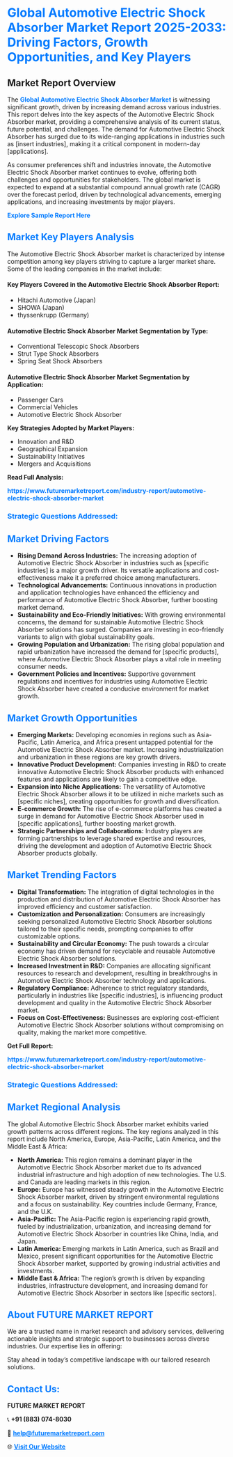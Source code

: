<h1 style="color: #007BFF;">Global Automotive Electric Shock Absorber Market Report 2025-2033: Driving Factors, Growth Opportunities, and Key Players</h1>

<section id="overview">
<h2>Market Report Overview</h2>
<p>The <a href="https://www.futuremarketreport.com/industry-report/automotive-electric-shock-absorber-market" style="color: #007BFF; text-decoration: none;"><strong>Global Automotive Electric Shock Absorber Market</strong></a> is witnessing significant growth, driven by increasing demand across various industries. This report delves into the key aspects of the Automotive Electric Shock Absorber market, providing a comprehensive analysis of its current status, future potential, and challenges. The demand for Automotive Electric Shock Absorber has surged due to its wide-ranging applications in industries such as [insert industries], making it a critical component in modern-day [applications].</p>
<p>As consumer preferences shift and industries innovate, the Automotive Electric Shock Absorber market continues to evolve, offering both challenges and opportunities for stakeholders. The global market is expected to expand at a substantial compound annual growth rate (CAGR) over the forecast period, driven by technological advancements, emerging applications, and increasing investments by major players.</p>
</section>

<section id="overview">
<p><a href="https://www.futuremarketreport.com/request-sample/reportId=126131" style="color: #007BFF; text-decoration: none;"><strong>Explore Sample Report Here</strong></a></p>
</section>

<section id="key-players">
<h2 style="color: #007BFF;">Market Key Players Analysis</h2>
<p>The Automotive Electric Shock Absorber market is characterized by intense competition among key players striving to capture a larger market share. Some of the leading companies in the market include:</p>
<h4>Key Players Covered in the Automotive Electric Shock Absorber Report:</h4>
<ul><li>Hitachi Automotive (Japan)</li><li>SHOWA (Japan)</li><li>thyssenkrupp (Germany)</li></ul>
<h4>Automotive Electric Shock Absorber Market Segmentation by Type:</h4>
<ul><li>Conventional Telescopic Shock Absorbers</li><li>Strut Type Shock Absorbers</li><li>Spring Seat Shock Absorbers</li></ul>

<h4>Automotive Electric Shock Absorber Market Segmentation by Application:</h4>
<ul><li>Passenger Cars</li><li>Commercial Vehicles</li><li>Automotive Electric Shock Absorber</li></ul>
<p><strong>Key Strategies Adopted by Market Players:</strong></p>
<ul>
<li>Innovation and R&D</li>
<li>Geographical Expansion</li>
<li>Sustainability Initiatives</li>
<li>Mergers and Acquisitions</li>
</ul>
</section>

<section>
<p><strong>Read Full Analysis: </strong></p><a href="https://www.futuremarketreport.com/industry-report/automotive-electric-shock-absorber-market" style="color: #007BFF; text-decoration: none;"><strong>https://www.futuremarketreport.com/industry-report/automotive-electric-shock-absorber-market</strong></a>
<h3 style="color: #007BFF;">Strategic Questions Addressed:</h3>
</section>

<section id="driving-factors">
<h2 style="color: #007BFF;">Market Driving Factors</h2>
<ul>
<li><strong>Rising Demand Across Industries:</strong> The increasing adoption of Automotive Electric Shock Absorber in industries such as [specific industries] is a major growth driver. Its versatile applications and cost-effectiveness make it a preferred choice among manufacturers.</li>
<li><strong>Technological Advancements:</strong> Continuous innovations in production and application technologies have enhanced the efficiency and performance of Automotive Electric Shock Absorber, further boosting market demand.</li>
<li><strong>Sustainability and Eco-Friendly Initiatives:</strong> With growing environmental concerns, the demand for sustainable Automotive Electric Shock Absorber solutions has surged. Companies are investing in eco-friendly variants to align with global sustainability goals.</li>
<li><strong>Growing Population and Urbanization:</strong> The rising global population and rapid urbanization have increased the demand for [specific products], where Automotive Electric Shock Absorber plays a vital role in meeting consumer needs.</li>
<li><strong>Government Policies and Incentives:</strong> Supportive government regulations and incentives for industries using Automotive Electric Shock Absorber have created a conducive environment for market growth.</li>
</ul>
</section>

<section id="growth-opportunities">
<h2 style="color: #007BFF;">Market Growth Opportunities</h2>
<ul>
<li><strong>Emerging Markets:</strong> Developing economies in regions such as Asia-Pacific, Latin America, and Africa present untapped potential for the Automotive Electric Shock Absorber market. Increasing industrialization and urbanization in these regions are key growth drivers.</li>
<li><strong>Innovative Product Development:</strong> Companies investing in R&D to create innovative Automotive Electric Shock Absorber products with enhanced features and applications are likely to gain a competitive edge.</li>
<li><strong>Expansion into Niche Applications:</strong> The versatility of Automotive Electric Shock Absorber allows it to be utilized in niche markets such as [specific niches], creating opportunities for growth and diversification.</li>
<li><strong>E-commerce Growth:</strong> The rise of e-commerce platforms has created a surge in demand for Automotive Electric Shock Absorber used in [specific applications], further boosting market growth.</li>
<li><strong>Strategic Partnerships and Collaborations:</strong> Industry players are forming partnerships to leverage shared expertise and resources, driving the development and adoption of Automotive Electric Shock Absorber products globally.</li>
</ul>
</section>

<section id="trending-factors">
<h2 style="color: #007BFF;">Market Trending Factors</h2>
<ul>
<li><strong>Digital Transformation:</strong> The integration of digital technologies in the production and distribution of Automotive Electric Shock Absorber has improved efficiency and customer satisfaction.</li>
<li><strong>Customization and Personalization:</strong> Consumers are increasingly seeking personalized Automotive Electric Shock Absorber solutions tailored to their specific needs, prompting companies to offer customizable options.</li>
<li><strong>Sustainability and Circular Economy:</strong> The push towards a circular economy has driven demand for recyclable and reusable Automotive Electric Shock Absorber solutions.</li>
<li><strong>Increased Investment in R&D:</strong> Companies are allocating significant resources to research and development, resulting in breakthroughs in Automotive Electric Shock Absorber technology and applications.</li>
<li><strong>Regulatory Compliance:</strong> Adherence to strict regulatory standards, particularly in industries like [specific industries], is influencing product development and quality in the Automotive Electric Shock Absorber market.</li>
<li><strong>Focus on Cost-Effectiveness:</strong> Businesses are exploring cost-efficient Automotive Electric Shock Absorber solutions without compromising on quality, making the market more competitive.</li>
</ul>
</section>

<section>
<p><strong>Get Full Report: </strong></p><a href="https://www.futuremarketreport.com/industry-report/automotive-electric-shock-absorber-market" style="color: #007BFF; text-decoration: none;"><strong>https://www.futuremarketreport.com/industry-report/automotive-electric-shock-absorber-market</strong></a>
<h3 style="color: #007BFF;">Strategic Questions Addressed:</h3>
</section>


<section id="regional-analysis">
<h2 style="color: #007BFF;">Market Regional Analysis</h2>
<p>The global Automotive Electric Shock Absorber market exhibits varied growth patterns across different regions. The key regions analyzed in this report include North America, Europe, Asia-Pacific, Latin America, and the Middle East & Africa:</p>
<ul>
<li><strong>North America:</strong> This region remains a dominant player in the Automotive Electric Shock Absorber market due to its advanced industrial infrastructure and high adoption of new technologies. The U.S. and Canada are leading markets in this region.</li>
<li><strong>Europe:</strong> Europe has witnessed steady growth in the Automotive Electric Shock Absorber market, driven by stringent environmental regulations and a focus on sustainability. Key countries include Germany, France, and the U.K.</li>
<li><strong>Asia-Pacific:</strong> The Asia-Pacific region is experiencing rapid growth, fueled by industrialization, urbanization, and increasing demand for Automotive Electric Shock Absorber in countries like China, India, and Japan.</li>
<li><strong>Latin America:</strong> Emerging markets in Latin America, such as Brazil and Mexico, present significant opportunities for the Automotive Electric Shock Absorber market, supported by growing industrial activities and investments.</li>
<li><strong>Middle East & Africa:</strong> The region’s growth is driven by expanding industries, infrastructure development, and increasing demand for Automotive Electric Shock Absorber in sectors like [specific sectors].</li>
</ul>
</section>

<footer>
<h2 style="color: #007BFF;">About FUTURE MARKET REPORT</h2>
<p>We are a trusted name in market research and advisory services, delivering actionable insights and strategic support to businesses across diverse industries. Our expertise lies in offering:</p>

<p>Stay ahead in today’s competitive landscape with our tailored research solutions.</p>

<h2 style="color: #007BFF;">Contact Us:</h2>
<p><strong>FUTURE MARKET REPORT</strong></p>
<p>📞 <strong>+91 (883) 074-8030</strong></p>
<p>📧 <strong><a href="mailto:help@futuremarketreport.com" style="color: #007BFF;">help@futuremarketreport.com</a></strong></p>
<p>🌐 <strong><a href="https://www.futuremarketreport.com/" style="color: #007BFF;">Visit Our Website</a></strong></p>
</footer>